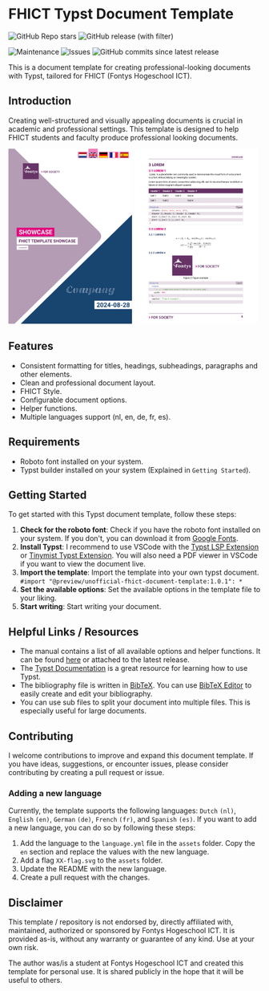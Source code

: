 <!-- markdownlint-disable MD033 -->

# FHICT Typst Document Template

![GitHub Repo stars](https://img.shields.io/github/stars/TomVer99/FHICT-typst-template?style=flat-square)
![GitHub release (with filter)](https://img.shields.io/github/v/release/TomVer99/FHICT-typst-template?style=flat-square)

![Maintenance](https://img.shields.io/maintenance/Yes/2024?style=flat-square)
![Issues](https://img.shields.io/github/issues-raw/TomVer99/FHICT-typst-template?label=Issues&style=flat-square)
![GitHub commits since latest release](https://img.shields.io/github/commits-since/TomVer99/FHICT-typst-template/latest?style=flat-square)

This is a document template for creating professional-looking documents with Typst, tailored for FHICT (Fontys Hogeschool ICT).

## Introduction

Creating well-structured and visually appealing documents is crucial in academic and professional settings. This template is designed to help FHICT students and faculty produce professional looking documents.

<p>
  <img src="./thumbnail.png" alt="Showcase" width="49%">
  <img src="./showcase-r.png" alt="Showcase" width="49%">
</p>

<!-- ## Why use this template (and Typst)?

### Typst

- **Easy to use**: Typst is a lightweight and easy-to-use document processor that allows you to write documents in a simple and structured way. You only need a browser or VSCode with just 1 extension to get started.
- **Fast**: Typst is fast and efficient, allowing you to focus on writing without distractions. It also gives you a live preview of your document.
- **Takes care of formatting**: Typst takes care of formatting your document, so you can focus on writing content.
- **High quality PDF output**: Typst produces high-quality PDF documents that are suitable for academic and professional settings.

### FHICT Document Template

- **Consistent formatting**: The template provides consistent formatting for titles, headings, subheadings, paragraphs, and all other elements.
- **Professional layout**: The template provides a clean and professional layout for your documents.
- **FHICT Style**: The template follows the FHICT style guide, making it suitable for FHICT students and faculty.
- **Configurable options**: The template provides configurable options for customizing the document to your needs.
- **Helper functions**: The template provides helper functions for adding tables, sensitive content (that can be hidden), and more.
- **Multiple languages support**: The template can be set to multiple languages (nl, en, de, fr, es), allowing you to write documents in different languages.
<!-- \/\/\/ not yet :( \/\/\/ )
- **Battle tested**: The template has been used by many students and faculty members at FHICT, ensuring its quality and reliability. -->

## Features

- Consistent formatting for titles, headings, subheadings, paragraphs and other elements.
- Clean and professional document layout.
- FHICT Style.
- Configurable document options.
- Helper functions.
- Multiple languages support (nl, en, de, fr, es).

## Requirements

- Roboto font installed on your system.
- Typst builder installed on your system (Explained in `Getting Started`).

## Getting Started

To get started with this Typst document template, follow these steps:

1. **Check for the roboto font**: Check if you have the roboto font installed on your system. If you don't, you can download it from [Google Fonts](https://fonts.google.com/specimen/Roboto).
2. **Install Typst**: I recommend to use VSCode with the [Typst LSP Extension](https://marketplace.visualstudio.com/items?itemName=nvarner.typst-lsp) or [Tinymist Typst Extension](https://marketplace.visualstudio.com/items?itemName=myriad-dreamin.tinymist). You will also need a PDF viewer in VSCode if you want to view the document live.
3. **Import the template**: Import the template into your own typst document. `#import "@preview/unofficial-fhict-document-template:1.0.1": *`
4. **Set the available options**: Set the available options in the template file to your liking.
5. **Start writing**: Start writing your document.

## Helpful Links / Resources

- The manual contains a list of all available options and helper functions. It can be found [here](https://github.com/TomVer99/FHICT-typst-template/blob/main/documentation/manual.pdf) or attached to the latest release.
- The [Typst Documentation](https://typst.app/docs/) is a great resource for learning how to use Typst.
- The bibliography file is written in [BibTeX](http://www.bibtex.org/Format/). You can use [BibTeX Editor](https://truben.no/latex/bibtex/) to easily create and edit your bibliography.
- You can use sub files to split your document into multiple files. This is especially useful for large documents.

## Contributing

I welcome contributions to improve and expand this document template. If you have ideas, suggestions, or encounter issues, please consider contributing by creating a pull request or issue.

### Adding a new language

Currently, the template supports the following languages: `Dutch` `(nl)`, `English` `(en)`, `German` `(de)`, `French` `(fr)`, and `Spanish` `(es)`. If you want to add a new language, you can do so by following these steps:

1. Add the language to the `language.yml` file in the `assets` folder. Copy the `en` section and replace the values with the new language.
2. Add a flag `XX-flag.svg` to the `assets` folder.
3. Update the README with the new language.
4. Create a pull request with the changes.

## Disclaimer

This template / repository is not endorsed by, directly affiliated with, maintained, authorized or sponsored by Fontys Hogeschool ICT. It is provided as-is, without any warranty or guarantee of any kind. Use at your own risk.

The author was/is a student at Fontys Hogeschool ICT and created this template for personal use. It is shared publicly in the hope that it will be useful to others.
